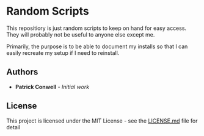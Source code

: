 # Random Scripts

This repositiory is just random scripts to keep on hand for easy access. They will probably not be useful to anyone else except me.

Primarily, the purpose is to be able to document my installs so that I can easily recreate my setup if I need to reinstall.


## Authors

* **Patrick Conwell** - *Initial work*

## License

This project is licensed under the MIT License - see the [LICENSE.md](LICENSE.md) file for detail
